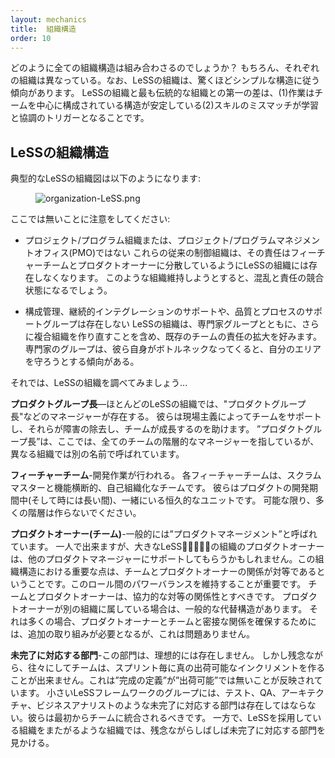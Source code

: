 ```yaml
---
layout: mechanics
title:  組織構造
order: 10
---
```


<!---
How does this all fit together in an organizational structure? Of course, each organization is different, yet LeSS organizations tend to follow a surprisingly simple structure. The first difference between LeSS organizations and most traditional ones is that the structure is stable as (1) work is organized around teams, and (2) mismatch of skills triggers learning and coordination within existing teams.
--->
どのように全ての組織構造は組み合わさるのでしょうか？
もちろん、それぞれの組織は異なっている。なお、LeSSの組織は、驚くほどシンプルな構造に従う傾向があります。
LeSSの組織と最も伝統的な組織との第一の差は、(1)作業はチームを中心に構成されている構造が安定している(2)スキルのミスマッチが学習と協調のトリガーとなることです。

<!---
## LeSS Organizational Structure
--->
## LeSSの組織構造

<!---
A typical LeSS organizational chart looks like this:
--->
典型的なLeSSの組織図は以下のようになります:

<figure>
  <img src="/img/organizational-structure/xorganization-LeSS.png.pagespeed.ic.R51VOdvboZ.png" alt="organization-LeSS.png">
</figure>

<!---
Notice what isn’t here:
--->
ここでは無いことに注意をしてください:
<!---
* No project/program organization or project/program management office (PMO).
These traditional control organizations cease to exist in a LeSS organization as their responsibilities are distributed between the feature teams and the Product Owner. Insisting on keeping such organizations will cause confusion and conflicts of responsibilities.
--->
* プロジェクト/プログラム組織または、プロジェクト/プログラムマネジメントオフィス(PMO)ではない
これらの従来の制御組織は、その責任はフィーチャーチームとプロダクトオーナーに分散しているようにLeSSの組織には存在しなくなります。
このような組織維持しようとすると、混乱と責任の競合状態になるでしょう。
<!---
* No support groups such as configuration management, continuous integration support, or “quality and process”.
LeSS organizations prefer to expand the existing teams responsibility to include this work over creating more complex organization with specialized groups. Specialized support groups tend to ‘own’ their area which leads to them becoming a bottleneck.
--->
* 構成管理、継続的インテグレーションのサポートや、品質とプロセスのサポートグループは存在しない
LeSSの組織は、専門家グループとともに、さらに複合組織を作り直すことを含め、既存のチームの責任の拡大を好みます。
専門家のグループは、彼ら自身がボトルネックなってくると、自分のエリアを守ろうとする傾向がある。

<!---
Let’s examine a LeSS organization…
--->
それでは、LeSSの組織を調べてみましょう...

<!---
**Head of the Product Group**—Most LeSS organizations still have managers including a “head of product group.” They support the teams by Go See and help them remove obstacles and improve. LeSS organizations don’t have matrix structures and there are no “dotted-line” managers.
“Head of Product Group” is called differently in different organization, here we mean the hierarchical manager of all the teams.
--->
**プロダクトグループ長**—ほとんどのLeSSの組織では、"プロダクトグループ長"などのマネージャーが存在する。
彼らは現場主義によってチームをサポートし、それらが障害の除去し、チームが成長するのを助けます。
”プロダクトグループ長”は、ここでは、全てのチームの階層的なマネージャーを指しているが、異なる組織では別の名前で呼ばれています。

<!---
**Feature teams**—This is where the development work is done. Each team is cross-functional, self-managing feature team with a ScrumMaster. They are permanent units that stay together for the duration of a product (and sometimes longer). Avoid lots of hierarchical layers as much as possible.
--->
**フィーチャーチーム**-開発作業が行われる。
各フィーチャーチームは、スクラムマスターと機能横断的、自己組織化なチームです。
彼らはプロダクトの開発期間中(そして時には長い間)、一緒にいる恒久的なユニットです。
可能な限り、多くの階層は作らないでください。

<!---
**Product Owner (Team)**—This is also commonly called “Product Management.” It can be one person but in a larger LeSS organization the Product Owner might be supported by other product managers.
An important point in this organizational structure is that the Teams and the Product Owner are peers. This important to keep the power balanced between the roles. The Teams and Product Owner should have a cooperative peer relationship.
A common alternative structure is when the Product Owner belongs to a different organization. This is OK though it does often require additional effort to ensure the Product Owner has a close relationship with the Teams.
--->
**プロダクトオーナー(チーム)**-一般的には”プロダクトマネージメント”と呼ばれています。
一人で出来ますが、大きなLeSSの組織のプロダクトオーナーは、他のプロダクトマネージャーにサポートしてもらうかもしれません。この組織構造における重要な点は、チームとプロダクトオーナーの関係が対等であるということです。このロール間のパワーバランスを維持することが重要です。
チームとプロダクトオーナーは、協力的な対等の関係性とすべきです。
プロダクトオーナーが別の組織に属している場合は、一般的な代替構造があります。
それは多くの場合、プロダクトオーナーとチームと密接な関係を確保するためには、追加の取り組みが必要となるが、これは問題ありません。

<!---
**Undone department**—This department, ideally, does not exists.
But unfortunately sometimes the teams are not yet able to create a true shippable increment every Sprint. This is reflected by their “Definition of Done” not being equal to “Potentially Shippable.” Undone departments such as test, QA, architecture, or business analysis groups should never exist in the smaller LeSS framework groups as they should be integrated into the teams from the start. On the other hand, we unfortunately frequently still see an operations or production undone department in LeSS adoptions, as they often cross organizational boundaries.
--->
**未完了に対応する部門**-この部門は、理想的には存在しません。
しかし残念ながら、往々にしてチームは、スプリント毎に真の出荷可能なインクリメントを作ることが出来ません。これは”完成の定義”が”出荷可能”では無いことが反映されています。
小さいLeSSフレームワークのグループには、テスト、QA、アーキテクチャ、ビジネスアナリストのような未完了に対応する部門は存在してはならない。彼らは最初からチームに統合されるべきです。
一方で、LeSSを採用している組織をまたがるような組織では、残念ながらしばしば未完了に対応する部門を見かける。

